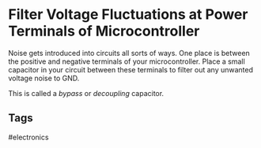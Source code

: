 # Filter Voltage Fluctuations at Power Terminals of Microcontroller

Noise gets introduced into circuits all sorts of ways. One place is between the positive and negative terminals of your microcontroller. Place a small capacitor in your circuit between these terminals to filter out any unwanted voltage noise to GND.  

This is called a *bypass* or *decoupling* capacitor.  

## Tags
#electronics
